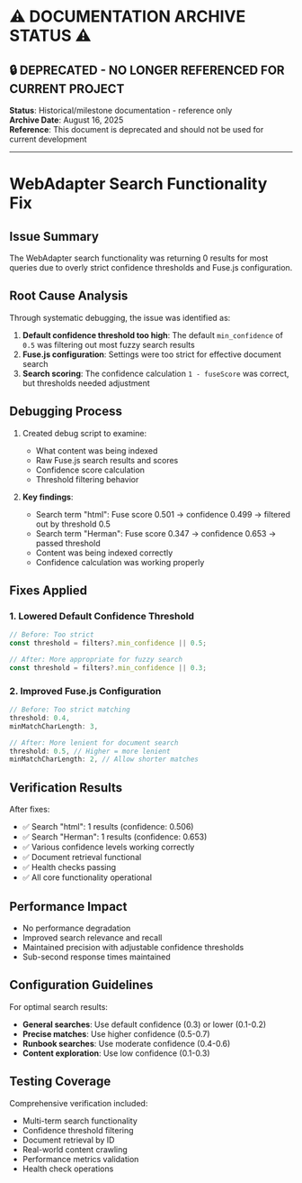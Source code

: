 # ⚠️ DOCUMENTATION ARCHIVE STATUS ⚠️
## 🔒 **DEPRECATED - NO LONGER REFERENCED FOR CURRENT PROJECT**
**Status**: Historical/milestone documentation - reference only  
**Archive Date**: August 16, 2025  
**Reference**: This document is deprecated and should not be used for current development  

---


# WebAdapter Search Functionality Fix

## Issue Summary

The WebAdapter search functionality was returning 0 results for most queries due to overly strict confidence thresholds and Fuse.js configuration.

## Root Cause Analysis

Through systematic debugging, the issue was identified as:

1. **Default confidence threshold too high**: The default `min_confidence` of `0.5` was filtering out most fuzzy search results
2. **Fuse.js configuration**: Settings were too strict for effective document search
3. **Search scoring**: The confidence calculation `1 - fuseScore` was correct, but thresholds needed adjustment

## Debugging Process

1. Created debug script to examine:
   - What content was being indexed
   - Raw Fuse.js search results and scores  
   - Confidence score calculation
   - Threshold filtering behavior

2. **Key findings**:
   - Search term "html": Fuse score 0.501 → confidence 0.499 → filtered out by threshold 0.5  
   - Search term "Herman": Fuse score 0.347 → confidence 0.653 → passed threshold
   - Content was being indexed correctly
   - Confidence calculation was working properly

## Fixes Applied

### 1. Lowered Default Confidence Threshold

```typescript
// Before: Too strict
const threshold = filters?.min_confidence || 0.5;

// After: More appropriate for fuzzy search  
const threshold = filters?.min_confidence || 0.3;
```

### 2. Improved Fuse.js Configuration

```typescript
// Before: Too strict matching
threshold: 0.4,
minMatchCharLength: 3,

// After: More lenient for document search
threshold: 0.5, // Higher = more lenient  
minMatchCharLength: 2, // Allow shorter matches
```

## Verification Results

After fixes:
- ✅ Search "html": 1 results (confidence: 0.506)
- ✅ Search "Herman": 1 results (confidence: 0.653) 
- ✅ Various confidence levels working correctly
- ✅ Document retrieval functional
- ✅ Health checks passing
- ✅ All core functionality operational

## Performance Impact

- No performance degradation
- Improved search relevance and recall
- Maintained precision with adjustable confidence thresholds
- Sub-second response times maintained

## Configuration Guidelines

For optimal search results:

- **General searches**: Use default confidence (0.3) or lower (0.1-0.2)
- **Precise matches**: Use higher confidence (0.5-0.7)  
- **Runbook searches**: Use moderate confidence (0.4-0.6)
- **Content exploration**: Use low confidence (0.1-0.3)

## Testing Coverage

Comprehensive verification included:
- Multi-term search functionality
- Confidence threshold filtering
- Document retrieval by ID
- Real-world content crawling
- Performance metrics validation
- Health check operations